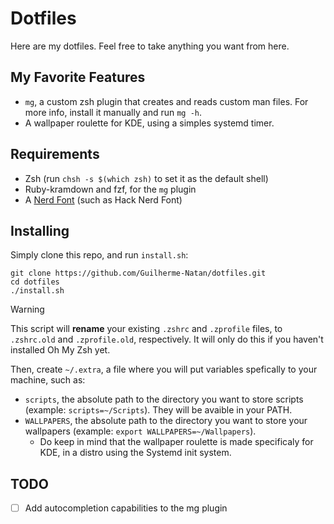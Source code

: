 # Dotfiles

Here are my dotfiles. Feel free to take anything you want from here.

## My Favorite Features

- `mg`, a custom zsh plugin that creates and reads custom man files. For more info, install it manually and run `mg -h`.
- A wallpaper roulette for KDE, using a simples systemd timer.

## Requirements

- Zsh (run `chsh -s $(which zsh)` to set it as the default shell)
- Ruby-kramdown and fzf, for the `mg` plugin
- A [Nerd Font](https://www.nerdfonts.com/font-downloads) (such as Hack Nerd Font)

## Installing

Simply clone this repo, and run `install.sh`:
```
git clone https://github.com/Guilherme-Natan/dotfiles.git
cd dotfiles
./install.sh
```

> [!WARNING]
> This script will **rename** your existing `.zshrc` and `.zprofile` files, to `.zshrc.old` and `.zprofile.old`,
> respectively. It will only do this if you haven't installed Oh My Zsh yet.


Then, create `~/.extra`, a file where you will put variables spefically to your machine, such as:

- `scripts`, the absolute path to the directory you want to store scripts (example: `scripts=~/Scripts`). They will be
  avaible in your PATH.
- `WALLPAPERS`, the absolute path to the directory you want to store your wallpapers (example: `export
  WALLPAPERS=~/Wallpapers`). 
    - Do keep in mind that the wallpaper roulette is made specificaly for KDE, in a distro using the Systemd init
      system.

## TODO

- [ ] Add autocompletion capabilities to the mg plugin
